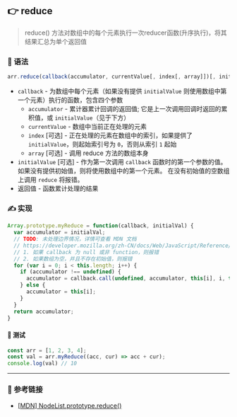
## 👉 reduce

> reduce() 方法对数组中的每个元素执行一次reducer函数(升序执行)，将其结果汇总为单个返回值

### 💠 语法

```js
arr.reduce(callback(accumulator, currentValue[, index[, array]])[, initialValue])
```

- `callback` - 为数组中每个元素（如果没有提供 `initialValue` 则使用数组中第一个元素）执行的函数，包含四个参数
  - `accumulator` - 累计器累计回调的返回值; 它是上一次调用回调时返回的累积值，或 `initialValue`（见于下方）
  - `currentValue` - 数组中当前正在处理的元素
  - `index` [可选] - 正在处理的元素在数组中的索引，如果提供了 `initialValue`，则起始索引号为 `0`，否则从索引 `1` 起始
  - `array` [可选] - 调用 reduce 方法的数组本身
- `initialValue` [可选] - 作为第一次调用 `callback` 函数时的第一个参数的值。 如果没有提供初始值，则将使用数组中的第一个元素。 在没有初始值的空数组上调用 `reduce` 将报错。
- 返回值 - 函数累计处理的结果

### ✍️ 实现

```js
Array.prototype.myReduce = function(callback, initialVal) {
  var accumulator = initialVal;
  // TODO: 未处理边界情况，详情可查看 MDN 文档
  // https://developer.mozilla.org/zh-CN/docs/Web/JavaScript/Reference/Global_Objects/Array/Reduce#polyfill
  // 1. 如果 callback 为 null 或非 function，则报错
  // 2. 如果数组为空，并且不存在初始值，则报错
  for (var i = 0; i < this.length; i++) {
    if (accumulator !== undefined) {
      accumulator = callback.call(undefined, accumulator, this[i], i, this);
    } else {
      accumulator = this[i];
    }
  }
  return accumulator;
}
```

#### 📌 测试

```js
const arr = [1, 2, 3, 4];
const val = arr.myReduce((acc, cur) => acc + cur);
console.log(val) // 10
```

---

### 🔗 参考链接

- [[MDN] NodeList.prototype.reduce()](https://developer.mozilla.org/zh-CN/docs/Web/JavaScript/Reference/Global_Objects/Array/Reduce)
